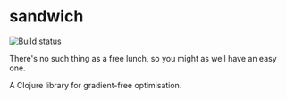 # sandwich

[![Build status](https://travis-ci.org/Torvaney/sandwich.svg?branch=master)](https://travis-ci.org/Torvaney/sandwich)

There's no such thing as a free lunch, so you might as well have an easy one.

A Clojure library for gradient-free optimisation.
